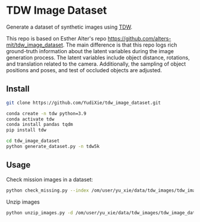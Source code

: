 # TDW Image Dataset

Generate a dataset of synthetic images using [TDW](https://github.com/threedworld-mit/tdw).

This repo is based on Esther Alter's repo https://github.com/alters-mit/tdw_image_dataset. The main difference is that this repo logs rich ground-truth information about the latent variables during the image generation process. The latent variables include object distance, rotations, and translation related to the camera. Additionally, the sampling of object positions and poses, and test of occluded objects are adjusted.

## Install
```bash
git clone https://github.com/YudiXie/tdw_image_dataset.git

conda create -n tdw python=3.9
conda activate tdw
conda install pandas tqdm
pip install tdw

cd tdw_image_dataset
python generate_dataset.py -n tdw5k
```

## Usage
Check mission images in a dataset:

```bash
python check_missing.py --index /om/user/yu_xie/data/tdw_images/tdw_image_dataset_1m/index_img_1349370.csv
```

Unzip images
```bash
python unzip_images.py -d /om/user/yu_xie/data/tdw_images/tdw_image_dataset_1m -n box_room_2018 building_site dead_grotto downtown_alleys iceland_beach lava_field ruin savanna_flat_6km suburb_scene_2023 tdw_room
```
